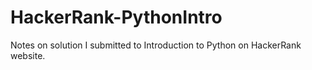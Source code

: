 # HackerRank-PythonIntro

Notes on solution I submitted to Introduction to Python on HackerRank website. 
